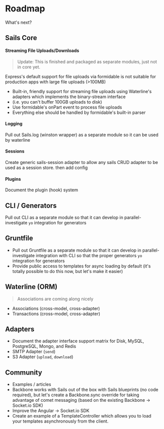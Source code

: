 # Roadmap

What's next?

## Sails Core

#### Streaming File Uploads/Downloads

> Update: This is finished and packaged as separate modules, just not in core yet.

Express's default support for file uploads via formidable is not suitable for production apps with large file uploads (>100MB)
  + Built-in, friendly support for streaming file uploads using Waterline's adapters which implements the binary-stream interface
  + (i.e. you can't buffer 100GB uploads to disk)
  + Use formidable's onPart event to process file uploads
  + Everything else should be handled by formidable's built-in parser

#### Logging
Pull out Sails.log (winston wrapper) as a separate module so it can be used by waterline

#### Sessions
Create generic sails-session adapter to allow any sails CRUD adapter to be used as a session store. then add config

#### Plugins
Document the plugin (hook) system

## CLI / Generators
Pull out CLI as a separate module so that it can develop in parallel- investigate `yo` integration for generators

## Gruntfile
+ Pull out Gruntfile as a separate module so that it can develop in parallel- investigate integration with CLI so that the proper generators `yo` integration for generators
+ Provide public access to templates for async loading by default (it's totally possible to do this now, but let's make it easier)



## Waterline (ORM)

> Associations are coming along nicely

+ Associations (cross-model, cross-adapter)
+ Transactions (cross-model, cross-adapter)



## Adapters
+ Document the adapter interface support matrix for Disk, MySQL, PostgreSQL, Mongo, and Redis
+ SMTP Adapter (`send`)
+ S3 Adapter (`upload`, `download`)

## Community
+ Examples / articles
+ Backbone works with Sails out of the box with Sails blueprints (no code required), but let's create a Backbone.sync override for taking advantage of comet messaging (based on the existing Backbone -> Socket.io SDK)
+ Improve the Angular -> Socket.io SDK
+ Create an example of a TemplateController which allows you to load your templates asynchronously from the client.
